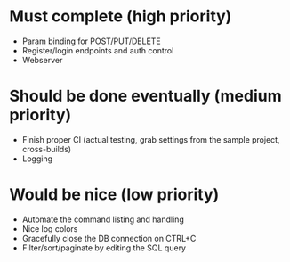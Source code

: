 # Must complete (high priority)
- Param binding for POST/PUT/DELETE
- Register/login endpoints and auth control
- Webserver

# Should be done eventually (medium priority)
- Finish proper CI (actual testing, grab settings from the sample project, cross-builds)
- Logging

# Would be nice (low priority)
- Automate the command listing and handling
- Nice log colors
- Gracefully close the DB connection on CTRL+C
- Filter/sort/paginate by editing the SQL query